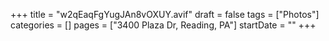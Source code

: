+++
title = "w2qEaqFgYugJAn8vOXUY.avif"
draft = false
tags = ["Photos"]
categories = []
pages = ["3400 Plaza Dr, Reading, PA"]
startDate = ""
+++

